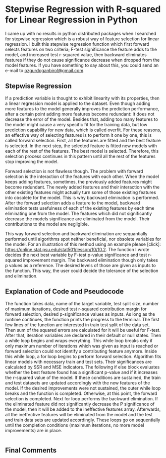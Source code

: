 # Stepwise Regression with R-squared for Linear Regression in Python

I came up with no results in python distributed packages when I searched for stepwise regression which is a robust way of feature selection for linear regression. I built this stepwise regression function which first forward selects features on two criteria; F-test significance the feature adds to the model, and increased test r-squared value, then backward eliminates features if they do not cause significance decrease when dropped from the model features. If you have something to say about this, you could send an e-mail to ozgurdoganbirol@gmail.com.

## Stepwise Regression

If a prediction variable is thought to exhibit linearity with its properties, then a linear regression model is applied to the dataset. Even though adding more features to the model generally improves the prediction performance, after a certain point adding more features become redundant: It does not decrease the error of the model. Besides that, adding too many features to the model might cause a very specific fit for the training data, but low prediction capability for new data, which is called overfit. For these reasons, an effective way of selecting features is to perform it one by one, this is called forward selection. First, all the features are fitted and the best feature is selected. In the next step, the selected feature is fitted new models with each of the rest of the features. The best model is selected. Therefore, this selection process continues in this pattern until all the rest of the features stop improving the model. 

Forward selection is not flawless though. The problem with forward selection is the interaction of the features with each other. When the model keeps adding features, sometimes, the previously added features might become redundant. The newly added features and their interaction with the other existing features might actually turn some of those existing features into obsolete for the model. This is why backward elimination is performed. After the forward selection adds a feature to the model, backward elimination tests usefulness of each of the existing features by each time eliminating one from the model. The features which did not significantly decrease the models significance are eliminated from the model. Their contributions to the model are negligible. 

This way forward selection and backward elimination are sequantially performed until algorithms spot neither beneficial, nor obsolete variables for the model. For an illustration of this method using an example please [click]: https://online.stat.psu.edu/stat501/lesson/10/10.2. The function I wrote decides the next best variable by F-test p-value significance and test r-squared improvement margin. The backward elimination though only takes p values as a reference. The desired levels of those are given as inputs to the function. This way, the user could decide the tolerance of the selection and elimination. 

## Explanation of Code and Pseudocode

The function takes data, name of the target variable, test split size, number of maximum iterations, desired test r-squared contribution margin for forward selection, desired p-significance values as inputs. As long as the runtime continues, the function prints the progress to the terminal.  The first few lines of the function are interested in train test split of the data set. Then sum of the squared errors are calculated for it will be useful for F-test. After that, iteration variables are declared in their default or null states. Then a while loop begins and wraps everything.  This while loop breaks only if only maximum number of iterations which was given as input is reached or forward selection could not identify a contributing feature anymore. Inside this while loop, a for loop begins to perform forward selection. Algorithm fits linear models with necessary train and test sets. Their significances are calculated by SSR and MSE indicators. The following if else block evaluates whether the best feature found has a significant p-value and if it increases the r-squared value of the model. If these conditions are sustained, the train and test datasets are updated accordingly with the new features of the model. If the desired improvements were not sustained, the outer while loop breaks and the function is completed. Otherwise, at this point, the forward selection is completed. Next for loop performs the backward elimination. If the eliminated feature did not significantly decrease the P significance of the model, then it will be added to the ineffective features array.  Afterwards, all the ineffective features will be eliminated from the model and the test and train data sets are updated accordingly. These loops go on sequentially until the completion conditions (maximum iterations, no more model improvements) are in place.

```

```
## Final Comments

